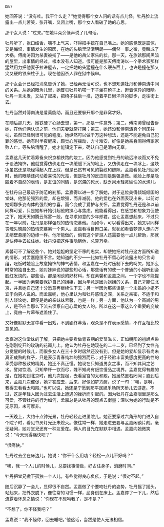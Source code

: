    四八 

   她回答说：“没有哇。我干什么走？”她觉得那个女人问的话有点儿怪。牡丹脸上流露出一点儿苦笑，张开嘴，又闭上嘴，那个女人看破了她的心思。

   那个女人说：“过来。”在她耳朵旁低声说了几句话。

   牡丹听了，张口结舌，喘不上气来，吓得把手捂在自己嘴上。她的感觉既是震惊，又是悔恨，事情发生的原因，在她的头脑里渐渐明朗——偶然一事之微，竟酿成了大祸。傅南涛因为杀妻被捕了——是他的岳父家告的状。那一天，在旅馆那间黑暗的屋里，出事情的经过，根本没有人知道。很可能是那天傅南涛以一个拳术家那样猛然用力把他妻子拉进屋去，一定把她的头猛撞在什么硬东西上，也许是撞在那又尖又硬的铁床柱子上。现在他因杀人罪在狱中候审。

   那个女会计已经把消息告诉了她，已经再无话可说，也不想知道牡丹和傅南涛中间的关系。从她的眼角儿里，她瞥见牡丹叭嗒一下子坐在椅子上，瞪着惊异的眼睛。牡丹一言未发，又站了起来，把椅子往后一推，迈着平日懒洋洋的脚步，走往街上去。

   牡丹当然对傅南涛是爱莫能助，而且还要躲开那个是非窝才好。

   在随后那几天，她铁硬了心肠去想，第一，那是一件意外；第二，傅南涛曾经告诉她，在他们俩认识之前，他们夫妻就常打架；第三，她还没和傅南涛真个同床共枕，虽然已经到很可能的程度。她纵然可以做千万这种想法，还是不能避免自己犯罪的感觉。她有时半夜醒来，颇觉心旌摇动，方寸难安，好像是她亲身闹得傅家家败人亡。等头脑清醒了，她才能镇定下来，确认自己是清白无辜。

   孟嘉这几天忙着筹备庆祝京榆铁路的竣工。因为他感觉到牡丹的疏远冷淡而又不免于设法掩饰，他就觉得彷佛走在一块缓缓下沉的地上，又彷佛走在一块冰上，这块冰虽然还是能经得起人在上踩，但是已然有可见的裂纹和缝隙。孟嘉看见牡丹回家时，他的眼睛还闪动着喜悦的光亮，但是牡丹的反应则是勉强造做。她脸上却是隐匿着不自然的表情，是友谊的同情，是沉滞的死水，缺乏泉水轻灵愉快的水泡儿。

   在牡丹自己最疏于防范的剎那，孟嘉得以进一步了解她，对于这位美得倾城倾国的堂妹，他那份强烈的爱，却在增强，而非减弱。他的爱也在外面表现出来，以前对她婀娜多姿肉体的强烈的惊喜，而今变成了爱护与关怀。孟嘉觉得牡丹还是和以前同样可爱，只是她却开始引起他的操心与焦虑。他能看得出，在感觉和想象力促使之下，她天天如腾云驾雾一般，在寻求如意的少年郎君。这让孟嘉想起来，不过只在一年以前，牡丹是那样强烈的热情恋慕他。而如今，可以看得出来，她又以同样丧魂失魄般的热情恋慕另一个男人。孟嘉看得目瞪口呆，就犹如看着梦游人走向万丈峭壁悬崖的边缘一样。他所能做的，倘若这个梦游人还需要他一点儿帮助，那就是快伸手去拉住她。牡丹没把这件事隐瞒他，总算万幸。

   素馨可不了解这些个。她对姐姐的坚定不移的忠实，却使她把对牡丹这方面所知道的情形，对孟嘉隐匿不言。她知道的不少——比如牡丹不留心时流露出的只言词组，吃饭时她脸上故意掩饰的神气表情，和孟嘉在一处时压制下去的呵欠，她那么时常的独自出去，她对妹妹说的那些知心话，那些话有的使一个普通的小姐听到会脸红发烧的。那些话，都是闲谈的好材料，却在素馨和孟嘉之间，一个字也不能提起。一半因为素馨要保护自己的姐姐，因为毕竟是因为姐姐的关系，自己才能住北京，并且她自己还十分愿意再继续住下去；另一半因为那些话是一个未婚的小姐不宜于向男人说的。而孟嘉呢，他心里认为和牡丹感情之深，关系之亲密，不适于和别人谈论她，即便是她的亲妹妹素馨，也是一样；另一方面，他认为一个高尚的男人，是不应当那么下流去侦察自己心爱的女人的。所以在这一家这么个重要的变故上，竟由一片幕布遮盖住了。

   又好像默默无言中看一出戏，不到剧终幕落，观众是不许表示感情，不许互相比较意见的。

   孟嘉对这位堂妹的了解，只把她主要看做青春期的爱苗滋长，正如朝阳的初旭点染在刚刚绽开的玫瑰的花瓣儿上。他认为牡丹在她现在的二十二岁，已经到了女性充分觉醒的时候儿，而很多女人在三十岁时居然还没有到。但是她的爱却显示有尚未真正成熟的样子，只是表示青春纯粹的强烈而已；对于经验丰富美感度更高的性的享受那种极致的精美，她还不真正懂。她现在只知道男女之事，而不知其间之艺术。譬如饮酒，只知举杯一饮而尽，殊不知尚有细饮慢品之境界。孟嘉觉得有趣的是，在她初到北京时，他几次提起，去看皇宫的太和殿，她居然置若罔闻；直到后来，孟嘉几次催促，她才答应去，后来，好像如梦方醒，说了一句：“噢，是啊，我得去看看太和殿。”也可以说，她还是宁愿到那平民娱乐场所天桥儿去游逛。不过，这是年轻人因为过去生活上遭遇的挫折而引起的。因为牡丹在孟嘉眼里是那么可爱，不管牡丹的行为如何，孟嘉总是从牡丹的观点去衡量；深以为她的行动是不无原因，未可厚非。

   一天晚上，大约十点钟光景，牡丹轻轻走进里院儿。她正要穿过六角形的门进入自个院子时，看见书房灯光还未熄灭。像往常一样，她走进去要与孟嘉闲谈片刻。毫无疑问，她对堂兄还有一种友爱在。俩人的目光在默默中相遇。孟嘉向她微笑说：“今天玩得痛快吧？”

   “很痛快。”

   牡丹过去坐在床边儿，她说：“你干什么用功？轻松一点儿不好吗？”

   “噢，我一个人儿的时候儿，总要找事情做，好占住身子，消磨时间。”

   牡丹把堂兄撇下孤独一个人儿，有些觉得良心负疚，于是说：“很对不起。”

   随后沉静了一会儿，显得很不自然。孟嘉做了个要吻牡丹的姿势，牡丹摇了摇头，站起来，把外衣脱下，像往常的习惯一样，屈身倒在床上。孟嘉停了一下儿，然后流露着怀念之情说：“你现在不想吻我了，是不是？”

   “不想了。你不怪我吧？”

   孟嘉说：“我不怪你，回去睡吧。”他这话，当然是使人无法相信。

